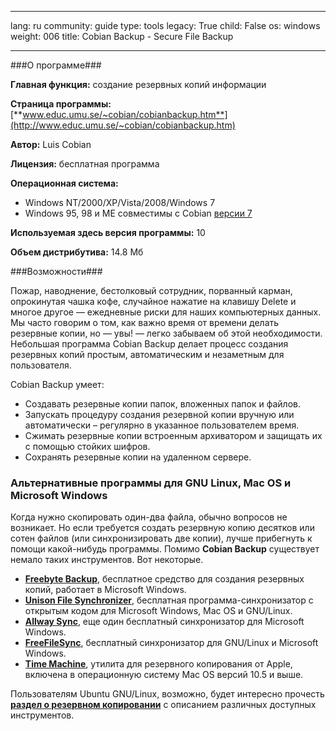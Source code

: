 

---

lang: ru
community: guide
type: tools
legacy: True
child: False
os: windows
weight: 006
title: Cobian Backup - Secure File Backup

---

###О программе###

**Главная функция:** создание резервных копий информации

**Страница программы:** [**www.educ.umu.se/~cobian/cobianbackup.htm**](http://www.educ.umu.se/~cobian/cobianbackup.htm)

**Автор:** Luis Cobian

**Лицензия:** бесплатная программа

**Операционная система:** 

- Windows NT/2000/XP/Vista/2008/Windows 7 
- Windows 95, 98 и ME совместимы с Cobian [версии 7](/sites/securitybkp.ngoinabox.org/security/files/cobian/Cb7Setup.exe)

**Используемая здесь версия программы:** 10

**Объем дистрибутива:** 14.8 Мб

###Возможности###

Пожар, наводнение, бестолковый сотрудник, порванный карман, опрокинутая
чашка кофе, случайное нажатие на клавишу Delete и многое другое —
ежедневные риски для наших компьютерных данных. Мы часто говорим о том,
как важно время от времени делать резервные копии, но — увы! — легко
забываем об этой необходимости. Небольшая программа Cobian Backup
делает процесс создания резервных копий простым, автоматическим и
незаметным для пользователя. 

Cobian Backup умеет:

- Создавать резервные копии папок, вложенных папок и файлов.
- Запускать процедуру создания резервной копии вручную или автоматически – регулярно в указанное пользователем время.
- Сжимать резервные копии встроенным архиватором и защищать их с помощью стойких шифров.
- Сохранять резервные копии на удаленном сервере.

### Альтернативные программы для GNU Linux, Mac OS и Microsoft Windows ###

Когда нужно скопировать один-два файла, обычно вопросов не возникает. Но если требуется создать резервную копию десятков или сотен файлов (или синхронизировать две копии), лучше прибегнуть к помощи какой-нибудь программы. Помимо **Cobian Backup** существует немало таких инструментов. Вот некоторые.

- [**Freebyte Backup**](http://www.freebyte.com/fbbackup/), бесплатное средство для создания резервных копий, работает в Microsoft Windows.
- [**Unison File Synchronizer**](http://www.cis.upenn.edu/~bcpierce/unison/), бесплатная программа-синхронизатор с открытым кодом для  Microsoft Windows, Mac OS и GNU/Linux.
- [**Allway Sync**](http://allwaysync.com/ru/index.html), еще один бесплатный синхронизатор для Microsoft Windows.
- [**FreeFileSync**](http://freefilesync.sourceforge.net/), бесплатный синхронизатор для GNU/Linux и Microsoft Windows.
- [**Time Machine**](https://secure.wikimedia.org/wikipedia/en/wiki/Time_Machine_%28Mac_OS%29), утилита для резервного копирования от Apple, включена в операционную систему Mac OS версий 10.5 и выше.

Пользователям Ubuntu GNU/Linux, возможно, будет интересно прочесть [**раздел о резервном копировании**](https://help.ubuntu.com/community/BackupYourSystem) с описанием различных доступных инструментов.

